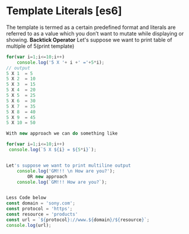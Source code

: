 # Template Literals [es6]

The template is termed as a certain predefined format and literals are referred to as a value which you don’t want to mutate while displaying or showing. **Backtick Operator**
Let's suppose we want to print table of multiple of 5(print template)

```javascript
for(var i=1;i<=10;i++)
    console.log('5 X '+ i +' ='+5*i);
// output
5 X 1  = 5
5 X 2  = 10
5 X 3  = 15
5 X 4  = 20
5 X 5  = 25
5 X 6  = 30
5 X 7  = 35
5 X 8  = 40
5 X 9  = 45
5 X 10 = 50

With new approach we can do something like 

for(var i=1;i<=10;i++)
 console.log(`5 X ${i} = ${5*i}`);


Let's suppose we want to print multiline output
    console.log('GM!!! \n How are you?');
        OR new approach
    console.log(`GM!!! How are you?`);


Less Code below
const domain = 'sony.com';
const protocol = 'https';
const resource = 'products'
const url = `${protocol}://www.${domain}/${resource}`;
console.log(url);
```